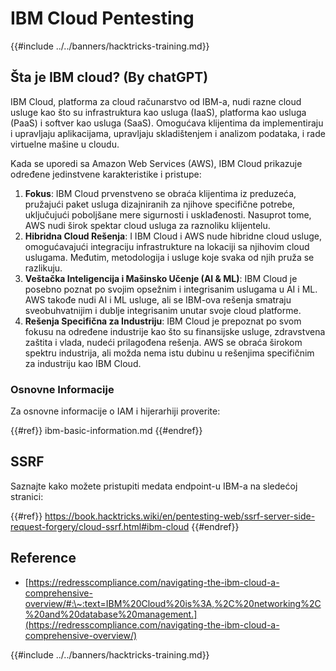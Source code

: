 # IBM Cloud Pentesting

{{#include ../../banners/hacktricks-training.md}}

## Šta je IBM cloud? (By chatGPT)

IBM Cloud, platforma za cloud računarstvo od IBM-a, nudi razne cloud usluge kao što su infrastruktura kao usluga (IaaS), platforma kao usluga (PaaS) i softver kao usluga (SaaS). Omogućava klijentima da implementiraju i upravljaju aplikacijama, upravljaju skladištenjem i analizom podataka, i rade virtuelne mašine u cloudu.

Kada se uporedi sa Amazon Web Services (AWS), IBM Cloud prikazuje određene jedinstvene karakteristike i pristupe:

1. **Fokus**: IBM Cloud prvenstveno se obraća klijentima iz preduzeća, pružajući paket usluga dizajniranih za njihove specifične potrebe, uključujući poboljšane mere sigurnosti i usklađenosti. Nasuprot tome, AWS nudi širok spektar cloud usluga za raznoliku klijentelu.
2. **Hibridna Cloud Rešenja**: I IBM Cloud i AWS nude hibridne cloud usluge, omogućavajući integraciju infrastrukture na lokaciji sa njihovim cloud uslugama. Međutim, metodologija i usluge koje svaka od njih pruža se razlikuju.
3. **Veštačka Inteligencija i Mašinsko Učenje (AI & ML)**: IBM Cloud je posebno poznat po svojim opsežnim i integrisanim uslugama u AI i ML. AWS takođe nudi AI i ML usluge, ali se IBM-ova rešenja smatraju sveobuhvatnijim i dublje integrisanim unutar svoje cloud platforme.
4. **Rešenja Specifična za Industriju**: IBM Cloud je prepoznat po svom fokusu na određene industrije kao što su finansijske usluge, zdravstvena zaštita i vlada, nudeći prilagođena rešenja. AWS se obraća širokom spektru industrija, ali možda nema istu dubinu u rešenjima specifičnim za industriju kao IBM Cloud.

### Osnovne Informacije

Za osnovne informacije o IAM i hijerarhiji proverite:

{{#ref}}
ibm-basic-information.md
{{#endref}}

## SSRF

Saznajte kako možete pristupiti medata endpoint-u IBM-a na sledećoj stranici:

{{#ref}}
https://book.hacktricks.wiki/en/pentesting-web/ssrf-server-side-request-forgery/cloud-ssrf.html#ibm-cloud
{{#endref}}

## Reference

- [https://redresscompliance.com/navigating-the-ibm-cloud-a-comprehensive-overview/#:\~:text=IBM%20Cloud%20is%3A,%2C%20networking%2C%20and%20database%20management.](https://redresscompliance.com/navigating-the-ibm-cloud-a-comprehensive-overview/)

{{#include ../../banners/hacktricks-training.md}}

